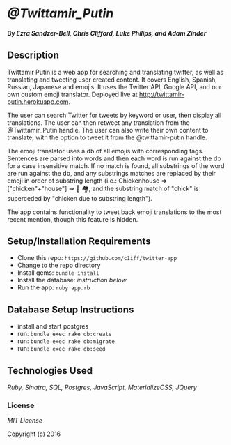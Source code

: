 # _@Twittamir_Putin_

#### By _*Ezra Sandzer-Bell, Chris Clifford, Luke Philips, and Adam Zinder*_

## Description
Twittamir Putin is a web app for searching and translating twitter, as well as translating and tweeting user created content. It covers English, Spanish, Russian, Japanese and emojis. It uses the Twitter API, Google API, and our own custom emoji translator. Deployed live at http://twittamir-putin.herokuapp.com.

The user can search Twitter for tweets by keyword or user, then display all translations. The user can then retweet any translation from the @Twittamir_Putin handle. The user can also write their own content to translate, with the option to tweet it from the @twittamir-putin handle.

The emoji translator uses a db of all emojis with corresponding tags. Sentences are parsed into words and then each word is run against the db for a case insensitive match. If no match is found, all substrings of the word are run against the db, and any substrings matches are replaced by their emoji in order of substring length (i.e.: Chickenhouse => ["chicken"+"house"] => 🐔
🏘, and the substring match of "chick" is superceded by "chicken due to substring length").

The app contains functionality to tweet back emoji translations to the most recent mention, though this feature is hidden.

## Setup/Installation Requirements

* Clone this repo: `https://github.com/c1iff/twitter-app`
* Change to the repo directory
* Install gems: `bundle install`
* Install the database: *instruction below*
* Run the app: `ruby app.rb`

## Database Setup Instructions

* install and start postgres
* run: `bundle exec rake db:create`
* run: `bundle exec rake db:migrate`
* run: `bundle exec rake db:seed`

## Technologies Used

_Ruby, Sinatra, SQL, Postgres, JavaScript, MaterializeCSS, JQuery_

### License

*MIT License*

Copyright (c) 2016
